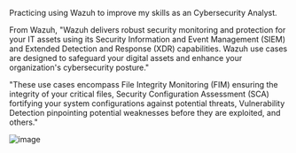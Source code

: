 Practicing using Wazuh to improve my skills as an Cybersecurity Analyst. 

From Wazuh, "Wazuh delivers robust security monitoring and protection for your IT assets using its Security Information and Event Management (SIEM) and Extended Detection and Response (XDR) capabilities. Wazuh use cases are designed to safeguard your digital assets and enhance your organization's cybersecurity posture."

"These use cases encompass File Integrity Monitoring (FIM) ensuring the integrity of your critical files, Security Configuration Assessment (SCA) fortifying your system configurations against potential threats, Vulnerability Detection pinpointing potential weaknesses before they are exploited, and others."

![image](https://github.com/JasmineH18/Practicing-Wazuh/assets/156473751/2cc0fc1d-b511-4d50-9fdb-7e03ed5d7f80)
